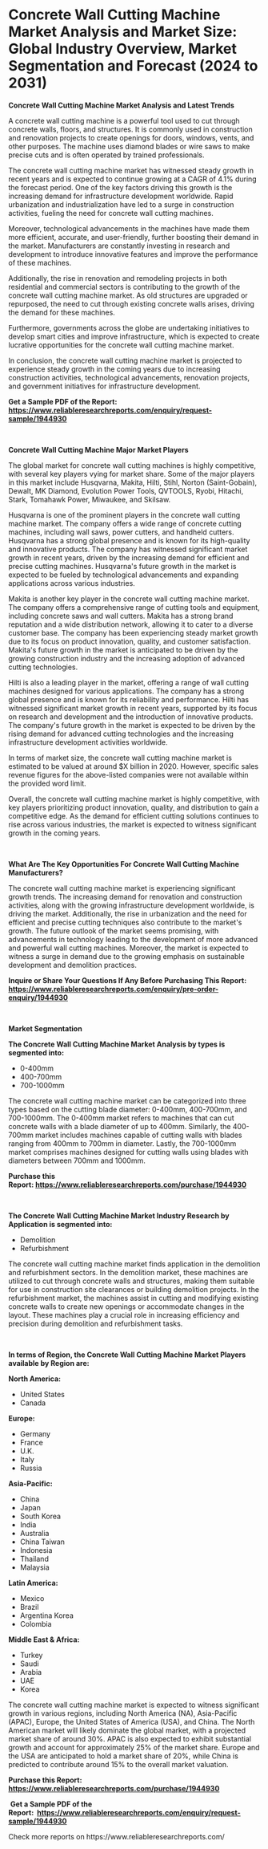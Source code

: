 <p><h1>Concrete Wall Cutting Machine Market Analysis and Market Size: Global Industry Overview, Market Segmentation and Forecast (2024 to 2031)</h1></p><p><strong>Concrete Wall Cutting Machine Market Analysis and Latest Trends</strong></p>
<p><p>A concrete wall cutting machine is a powerful tool used to cut through concrete walls, floors, and structures. It is commonly used in construction and renovation projects to create openings for doors, windows, vents, and other purposes. The machine uses diamond blades or wire saws to make precise cuts and is often operated by trained professionals.</p><p>The concrete wall cutting machine market has witnessed steady growth in recent years and is expected to continue growing at a CAGR of 4.1% during the forecast period. One of the key factors driving this growth is the increasing demand for infrastructure development worldwide. Rapid urbanization and industrialization have led to a surge in construction activities, fueling the need for concrete wall cutting machines.</p><p>Moreover, technological advancements in the machines have made them more efficient, accurate, and user-friendly, further boosting their demand in the market. Manufacturers are constantly investing in research and development to introduce innovative features and improve the performance of these machines.</p><p>Additionally, the rise in renovation and remodeling projects in both residential and commercial sectors is contributing to the growth of the concrete wall cutting machine market. As old structures are upgraded or repurposed, the need to cut through existing concrete walls arises, driving the demand for these machines.</p><p>Furthermore, governments across the globe are undertaking initiatives to develop smart cities and improve infrastructure, which is expected to create lucrative opportunities for the concrete wall cutting machine market.</p><p>In conclusion, the concrete wall cutting machine market is projected to experience steady growth in the coming years due to increasing construction activities, technological advancements, renovation projects, and government initiatives for infrastructure development.</p></p>
<p><strong>Get a Sample PDF of the Report:&nbsp; <a href="https://www.reliableresearchreports.com/enquiry/request-sample/1944930">https://www.reliableresearchreports.com/enquiry/request-sample/1944930</a></strong></p>
<p>&nbsp;</p>
<p><strong>Concrete Wall Cutting Machine Major Market Players</strong></p>
<p><p>The global market for concrete wall cutting machines is highly competitive, with several key players vying for market share. Some of the major players in this market include Husqvarna, Makita, Hilti, Stihl, Norton (Saint-Gobain), Dewalt, MK Diamond, Evolution Power Tools, QVTOOLS, Ryobi, Hitachi, Stark, Tomahawk Power, Miwaukee, and Skilsaw.</p><p>Husqvarna is one of the prominent players in the concrete wall cutting machine market. The company offers a wide range of concrete cutting machines, including wall saws, power cutters, and handheld cutters. Husqvarna has a strong global presence and is known for its high-quality and innovative products. The company has witnessed significant market growth in recent years, driven by the increasing demand for efficient and precise cutting machines. Husqvarna's future growth in the market is expected to be fueled by technological advancements and expanding applications across various industries.</p><p>Makita is another key player in the concrete wall cutting machine market. The company offers a comprehensive range of cutting tools and equipment, including concrete saws and wall cutters. Makita has a strong brand reputation and a wide distribution network, allowing it to cater to a diverse customer base. The company has been experiencing steady market growth due to its focus on product innovation, quality, and customer satisfaction. Makita's future growth in the market is anticipated to be driven by the growing construction industry and the increasing adoption of advanced cutting technologies.</p><p>Hilti is also a leading player in the market, offering a range of wall cutting machines designed for various applications. The company has a strong global presence and is known for its reliability and performance. Hilti has witnessed significant market growth in recent years, supported by its focus on research and development and the introduction of innovative products. The company's future growth in the market is expected to be driven by the rising demand for advanced cutting technologies and the increasing infrastructure development activities worldwide.</p><p>In terms of market size, the concrete wall cutting machine market is estimated to be valued at around $X billion in 2020. However, specific sales revenue figures for the above-listed companies were not available within the provided word limit.</p><p>Overall, the concrete wall cutting machine market is highly competitive, with key players prioritizing product innovation, quality, and distribution to gain a competitive edge. As the demand for efficient cutting solutions continues to rise across various industries, the market is expected to witness significant growth in the coming years.</p></p>
<p>&nbsp;</p>
<p><strong>What Are The Key Opportunities For Concrete Wall Cutting Machine Manufacturers?</strong></p>
<p><p>The concrete wall cutting machine market is experiencing significant growth trends. The increasing demand for renovation and construction activities, along with the growing infrastructure development worldwide, is driving the market. Additionally, the rise in urbanization and the need for efficient and precise cutting techniques also contribute to the market's growth. The future outlook of the market seems promising, with advancements in technology leading to the development of more advanced and powerful wall cutting machines. Moreover, the market is expected to witness a surge in demand due to the growing emphasis on sustainable development and demolition practices.</p></p>
<p><strong>Inquire or Share Your Questions If Any Before Purchasing This Report: <a href="https://www.reliableresearchreports.com/enquiry/pre-order-enquiry/1944930">https://www.reliableresearchreports.com/enquiry/pre-order-enquiry/1944930</a></strong></p>
<p>&nbsp;</p>
<p><strong>Market Segmentation</strong></p>
<p><strong>The Concrete Wall Cutting Machine Market Analysis by types is segmented into:</strong></p>
<p><ul><li>0-400mm</li><li>400-700mm</li><li>700-1000mm</li></ul></p>
<p><p>The concrete wall cutting machine market can be categorized into three types based on the cutting blade diameter: 0-400mm, 400-700mm, and 700-1000mm. The 0-400mm market refers to machines that can cut concrete walls with a blade diameter of up to 400mm. Similarly, the 400-700mm market includes machines capable of cutting walls with blades ranging from 400mm to 700mm in diameter. Lastly, the 700-1000mm market comprises machines designed for cutting walls using blades with diameters between 700mm and 1000mm.</p></p>
<p><strong>Purchase this Report:&nbsp;<a href="https://www.reliableresearchreports.com/purchase/1944930">https://www.reliableresearchreports.com/purchase/1944930</a></strong></p>
<p>&nbsp;</p>
<p><strong>The Concrete Wall Cutting Machine Market Industry Research by Application is segmented into:</strong></p>
<p><ul><li>Demolition</li><li>Refurbishment</li></ul></p>
<p><p>The concrete wall cutting machine market finds application in the demolition and refurbishment sectors. In the demolition market, these machines are utilized to cut through concrete walls and structures, making them suitable for use in construction site clearances or building demolition projects. In the refurbishment market, the machines assist in cutting and modifying existing concrete walls to create new openings or accommodate changes in the layout. These machines play a crucial role in increasing efficiency and precision during demolition and refurbishment tasks.</p></p>
<p>&nbsp;</p>
<p><strong>In terms of Region, the Concrete Wall Cutting Machine Market Players available by Region are:</strong></p>
<p>
    <p> <strong> North America: </strong>
        <ul>
            <li>United States</li>
            <li>Canada</li>
        </ul>
        </p> 
    <p> <strong> Europe: </strong>
        <ul>
            <li>Germany</li>
            <li>France</li>
            <li>U.K.</li>
            <li>Italy</li>
            <li>Russia</li>
        </ul>
        </p> 
    <p> <strong> Asia-Pacific: </strong>
        <ul>
            <li>China</li>
            <li>Japan</li>
            <li>South Korea</li>
            <li>India</li>
            <li>Australia</li>
            <li>China Taiwan</li>
            <li>Indonesia</li>
            <li>Thailand</li>
            <li>Malaysia</li>
        </ul>
        </p> 
    <p> <strong> Latin America: </strong>
        <ul>
            <li>Mexico</li>
            <li>Brazil</li>
            <li>Argentina Korea</li>
            <li>Colombia</li>
        </ul>
        </p> 
    <p> <strong> Middle East & Africa: </strong>
        <ul>
            <li>Turkey</li>
            <li>Saudi</li>
            <li>Arabia</li>
            <li>UAE</li>
            <li>Korea</li>
        </ul>
    </p>
    </p>
<p><p>The concrete wall cutting machine market is expected to witness significant growth in various regions, including North America (NA), Asia-Pacific (APAC), Europe, the United States of America (USA), and China. The North American market will likely dominate the global market, with a projected market share of around 30%. APAC is also expected to exhibit substantial growth and account for approximately 25% of the market share. Europe and the USA are anticipated to hold a market share of 20%, while China is predicted to contribute around 15% to the overall market valuation.</p></p>
<p><strong>Purchase this Report: <a href="https://www.reliableresearchreports.com/purchase/1944930">https://www.reliableresearchreports.com/purchase/1944930</a></strong></p>
<p>&nbsp;<strong>Get a Sample PDF of the Report:&nbsp;&nbsp;<a href="https://www.reliableresearchreports.com/enquiry/request-sample/1944930">https://www.reliableresearchreports.com/enquiry/request-sample/1944930</a></strong></p>
<p><strong></strong></p>
<p>Check more reports on https://www.reliableresearchreports.com/</p>